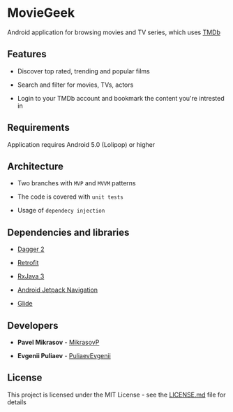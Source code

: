 # MovieGeek

Android application for browsing movies and TV series, which uses [TMDb](https://www.themoviedb.org/?language=en)

## Features

- Discover top rated, trending and popular films

- Search and filter for movies, TVs, actors

- Login to your TMDb account and bookmark the content you're intrested in

## Requirements

Application requires Android 5.0 (Lolipop) or higher 

## Architecture 

- Two branches with `MVP` and `MVVM` patterns

- The code is covered with `unit tests`

- Usage of `dependecy injection`

## Dependencies and libraries

- [Dagger 2](https://github.com/google/dagger)

- [Retrofit](https://square.github.io/retrofit/)

- [RxJava 3](https://github.com/ReactiveX/RxJava)

- [Android Jetpack Navigation](https://developer.android.com/guide/navigation)

- [Glide](https://github.com/bumptech/glide)

## Developers

- **Pavel Mikrasov** - [MikrasovP](https://github.com/MikrasovP)

- **Evgenii Puliaev** - [PuliaevEvgenii](https://github.com/PuliaevEvgenii)

## License

This project is licensed under the MIT License - see the [LICENSE.md](LICENSE.md) file for details
